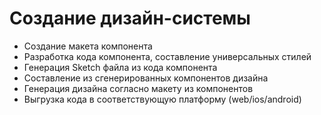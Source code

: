 # Создание дизайн-системы

- Создание макета компонента
- Разработка кода компонента, составление универсальных стилей
- Генерация Sketch файла из кода компонента
- Составление из сгенерированных компонентов дизайна
- Генерация дизайна согласно макету из компонентов
- Выгрузка кода в соответствующую платформу (web/ios/android)